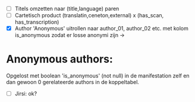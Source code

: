 - [ ] Titels omzetten naar (title,language) paren
- [ ] Cartetisch product (translatin,ceneton,external) x (has_scan, has_transcription)
- [x] Author 'Anonymous' uitrollen naar author_01, author_02 etc. met kolom is_anonymous zodat er losse anonymi zijn ->
  
# Anonymous authors:
Opgelost met boolean 'is_anonymous' (not null) in de manifestation zelf en dan gewoon 0 gerelateerde
authors in de koppeltabel.
- [ ] Jirsi: ok?
